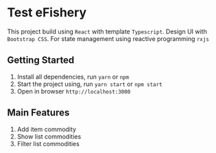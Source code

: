 # Test eFishery 

This project build using `React` with template `Typescript`.  Design UI with `Bootstrap CSS`. For state management using reactive programming `rxjs`

## Getting Started

1.  Install all dependencies, run `yarn` or `npm`
2.  Start the project using, run `yarn start` or `npm start`
3.  Open in browser `http://localhost:3000`

## Main Features

1. Add item commodity
2. Show list commodities
3. Filter list commodities

